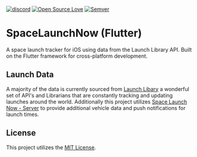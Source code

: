 [![discord](https://discordapp.com/api/guilds/380226438584074242/embed.png?style=shield)](https://discord.gg/WVfzEDW) [![Open Source Love](https://badges.frapsoft.com/os/v1/open-source.svg?v=102)](https://github.com/ellerbrock/open-source-badge/) [![Semver](http://img.shields.io/SemVer/1.0.3.png)](http://semver.org/spec/v2.0.0.html)
# SpaceLaunchNow (Flutter)
A space launch tracker for iOS using data from the Launch Library API. Built on the Flutter framework for cross-platform development.

## Launch Data

A majority of the data is currently sourced from [Launch Libary](https://launchlibrary.net/) a wonderful set of API's and Librarians that are constantly tracking and updating launches around the world. Additionally this project utilizes [Space Launch Now - Server](https://github.com/ItsCalebJones/SpaceLaunchNow-Server) to provide additional vehicle data and push notifications for launch times.

## License

This project utilizes the [MIT License](https://raw.github.com/caman9119/SpaceLaunchNow/master/LICENSE.md).

